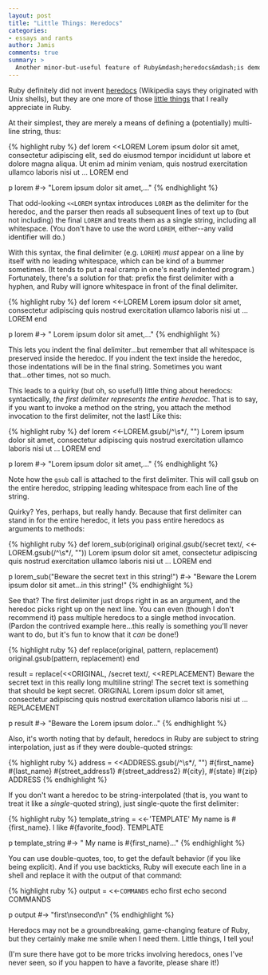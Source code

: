 ```yaml
---
layout: post
title: "Little Things: Heredocs"
categories:
- essays and rants
author: Jamis
comments: true
summary: >
  Another minor-but-useful feature of Ruby&mdash;heredocs&mdash;is demonstrated
---
```


Ruby definitely did not invent [heredocs](https://en.wikipedia.org/wiki/Here_document) (Wikipedia says they originated with Unix shells), but they are one more of those [little things](/2015/9/5/little-things-hashes-and-procs.html) that I really appreciate in Ruby.

At their simplest, they are merely a means of defining a (potentially) multi-line string, thus:

{% highlight ruby %}
def lorem
  <<LOREM
Lorem ipsum dolor sit amet, consectetur adipiscing
elit, sed do eiusmod tempor incididunt ut labore
et dolore magna aliqua. Ut enim ad minim veniam,
quis nostrud exercitation ullamco laboris nisi ut
...
LOREM
end

p lorem #-> "Lorem ipsum dolor sit amet,..."
{% endhighlight %}

That odd-looking `<<LOREM` syntax introduces `LOREM` as the delimiter for the heredoc, and the parser then reads all subsequent lines of text up to (but not including) the final `LOREM` and treats them as a single string, including all whitespace. (You don't have to use the word `LOREM`, either--any valid identifier will do.)

With this syntax, the final delimiter (e.g. `LOREM`) _must_ appear on a line by itself with no leading whitespace, which can be kind of a bummer sometimes. (It tends to put a real cramp in one's neatly indented program.) Fortunately, there's a solution for that: prefix the first delimiter with a hyphen, and Ruby will ignore whitespace in front of the final delimiter.

{% highlight ruby %}
def lorem
  <<-LOREM
    Lorem ipsum dolor sit amet, consectetur adipiscing
    quis nostrud exercitation ullamco laboris nisi ut
    ...
  LOREM
end

p lorem #-> "    Lorem ipsum dolor sit amet,..."
{% endhighlight %}

This lets you indent the final delimiter...but remember that all whitespace is preserved inside the heredoc. If you indent the text inside the heredoc, those indentations will be in the final string. Sometimes you want that...other times, not so much.

This leads to a quirky (but oh, so useful!) little thing about heredocs: syntactically, _the first delimiter represents the entire heredoc_. That is to say, if you want to invoke a method on the string, you attach the method invocation to the first delimiter, not the last! Like this:

{% highlight ruby %}
def lorem
  <<-LOREM.gsub(/^\s*/, "")
    Lorem ipsum dolor sit amet, consectetur adipiscing
    quis nostrud exercitation ullamco laboris nisi ut
    ...
  LOREM
end

p lorem #-> "Lorem ipsum dolor sit amet,..."
{% endhighlight %}

Note how the `gsub` call is attached to the first delimiter. This will call gsub on the entire heredoc, stripping leading whitespace from each line of the string.

Quirky? Yes, perhaps, but really handy. Because that first delimiter can stand in for the entire heredoc, it lets you pass entire heredocs as arguments to methods:

{% highlight ruby %}
def lorem_sub(original)
  original.gsub(/secret text/, <<-LOREM.gsub(/^\s*/, ""))
    Lorem ipsum dolor sit amet, consectetur adipiscing
    quis nostrud exercitation ullamco laboris nisi ut
    ...
  LOREM
end

p lorem_sub("Beware the secret text in this string!")
#-> "Beware the Lorem ipsum dolor sit amet...in this string!"
{% endhighlight %}

See that? The first delimiter just drops right in as an argument, and the heredoc picks right up on the next line. You can even (though I don't recommend it) pass multiple heredocs to a single method invocation. (Pardon the contrived example here...this really is something you'll never want to do, but it's fun to know that it _can_ be done!)

{% highlight ruby %}
def replace(original, pattern, replacement)
  original.gsub(pattern, replacement)
end

result = replace(<<ORIGINAL, /secret text/, <<REPLACEMENT)
Beware the secret text in this really long
multiline string! The secret text is something
that should be kept secret.
ORIGINAL
Lorem ipsum dolor sit amet, consectetur adipiscing
quis nostrud exercitation ullamco laboris nisi ut
...
REPLACEMENT

p result #-> "Beware the Lorem ipsum dolor..."
{% endhighlight %}

Also, it's worth noting that by default, heredocs in Ruby are subject to string interpolation, just as if they were double-quoted strings:

{% highlight ruby %}
address = <<ADDRESS.gsub(/^\s*/, "")
  #{first_name} #{last_name}
  #{street_address1}
  #{street_address2}
  #{city}, #{state} #{zip}
ADDRESS
{% endhighlight %}

If you don't want a heredoc to be string-interpolated (that is, you want to treat it like a _single_-quoted string), just single-quote the first delimiter:

{% highlight ruby %}
template_string = <<-'TEMPLATE'
  My name is #{first_name}.
  I like #{favorite_food}.
TEMPLATE

p template_string #-> "  My name is \#{first_name}..."
{% endhighlight %}

You can use double-quotes, too, to get the default behavior (if you like being explicit). And if you use backticks, Ruby will execute each line in a shell and replace it with the output of that command:

{% highlight ruby %}
output = <<-`COMMANDS`
  echo first
  echo second
COMMANDS

p output #-> "first\nsecond\n"
{% endhighlight %}

Heredocs may not be a groundbreaking, game-changing feature of Ruby, but they certainly make me smile when I need them. Little things, I tell you!

(I'm sure there have got to be more tricks involving heredocs, ones I've never seen, so if you happen to have a favorite, please share it!)
